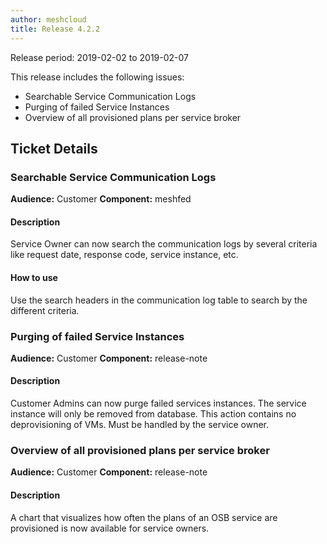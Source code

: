 ```yaml
---
author: meshcloud
title: Release 4.2.2
---
```


Release period: 2019-02-02 to 2019-02-07

This release includes the following issues:
* Searchable Service Communication Logs
* Purging of failed Service Instances
* Overview of all provisioned plans per service broker
<!--truncate-->

## Ticket Details
### Searchable Service Communication Logs
**Audience:** Customer
**Component:** meshfed


#### Description
Service Owner can now search the communication logs by several criteria like request date, response code, service instance, etc.

#### How to use
Use the search headers in the communication log table to search by the different criteria.

### Purging of failed Service Instances
**Audience:** Customer
**Component:** release-note


#### Description
Customer Admins can now purge failed services instances. The service instance will only be removed from database. This action contains no deprovisioning of VMs. Must be handled by the service owner.

### Overview of all provisioned plans per service broker
**Audience:** Customer
**Component:** release-note


#### Description
A chart that visualizes how often the plans of an OSB service are provisioned is now available for service owners.

